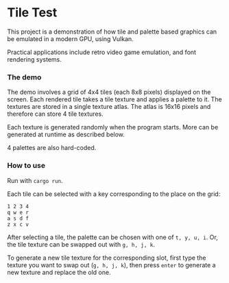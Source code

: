# Tile Test
This project is a demonstration of how tile and palette based graphics can be emulated in a modern GPU, using Vulkan.

Practical applications include retro video game emulation, and font rendering systems.

### The demo
The demo involves a grid of 4x4 tiles (each 8x8 pixels) displayed on the screen. Each rendered tile takes a tile texture and applies a palette to it. The textures are stored in a single texture atlas. The atlas is 16x16 pixels and therefore can store 4 tile textures.

Each texture is generated randomly when the program starts. More can be generated at runtime as described below.

4 palettes are also hard-coded.

### How to use
Run with `cargo run`.

Each tile can be selected with a key corresponding to the place on the grid:

```
1 2 3 4
q w e r
a s d f
z x c v
```

After selecting a tile, the palette can be chosen with one of `t, y, u, i`. Or, the tile texture can be swapped out with `g, h, j, k`.

To generate a new tile texture for the corresponding slot, first type the texture you want to swap out (`g, h, j, k`), then press `enter` to generate a new texture and replace the old one.